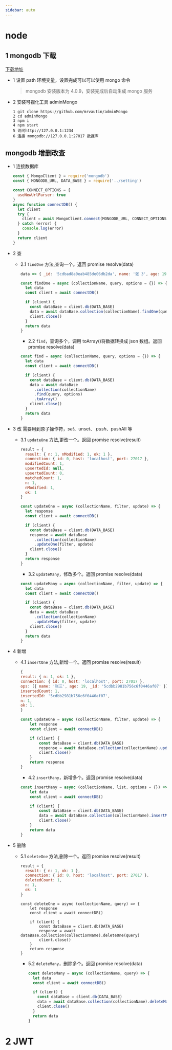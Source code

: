 ```yaml
---
sidebar: auto
---
```


# node

## 1 mongodb 下载

[下载地址](https://docs.mongodb.com/manual/installation/?_ga=2.102415241.921380577.1557825289-35976773.1557825287)

- 1 设置 path 环境变量，设置完成可以可以使用 mongo 命令

  > mongodb 安装版本为 4.0.9，安装完成后自动生成 mongo 服务

- 2 安装可视化工具 adminMongo

  ```
  1 git clone https://github.com/mrvautin/adminMongo
  2 cd adminMongo
  3 npm i
  4 npm start
  5 访问http://127.0.0.1:1234
  6 连接 mongodb://127.0.0.1:27017 数据库
  ```

## mongodb 增删改查

- 1 连接数据库

  ```js
  const { MongoClient } = require('mongodb')
  const { MONGODB_URL, DATA_BASE } = require('../setting')

  const CONNECT_OPTIONS = {
    useNewUrlParser: true
  }
  async function connectDB() {
    let client
    try {
      client = await MongoClient.connect(MONGODB_URL, CONNECT_OPTIONS)
    } catch (error) {
      console.log(error)
    }
    return client
  }
  ```

- 2 查

  - 2.1 `findOne` 方法,查询一个。返回 promise resolve(data)

    ```js
    data => { _id: '5cdbad8a0eab485de06db2da', name: '张 3', age: 19 }
    ```

    ```js
    const findOne = async (collectionName, query, options = {}) => {
      let data
      const client = await connectDB()

      if (client) {
        const dataBase = client.db(DATA_BASE)
        data = await dataBase.collection(collectionName).findOne(query, options)
        client.close()
      }
      return data
    }
    ```

    - 2.2 `find`，查询多个，调用 toArray()将数据转换成 json 数组。返回 promise resolve(data)

    ```js
    const find = async (collectionName, query, options = {}) => {
      let data
      const client = await connectDB()

      if (client) {
        const dataBase = client.db(DATA_BASE)
        data = await dataBase
          .collection(collectionName)
          .find(query, options)
          .toArray()
        client.close()
      }
      return data
    }
    ```

- 3 改 需要用到原子操作符，$set、$unset、 $push、$pushAll 等

  - 3.1 `updateOne` 方法,更改一个。返回 promise resolve(result)

    ```js
    result = {
      result: { n: 1, nModified: 1, ok: 1 },
      connection: { id: 0, host: 'localhost', port: 27017 },
      modifiedCount: 1,
      upsertedId: null,
      upsertedCount: 0,
      matchedCount: 1,
      n: 1,
      nModified: 1,
      ok: 1
    }
    ```

    ```js
    const updateOne = async (collectionName, filter, update) => {
      let response
      const client = await connectDB()

      if (client) {
        const dataBase = client.db(DATA_BASE)
        response = await dataBase
          .collection(collectionName)
          .updateOne(filter, update)
        client.close()
      }
      return response
    }
    ```

    - 3.2 `updateMany`，修改多个。返回 promise resolve(data)

    ```js
    const updateMany = async (collectionName, filter, update) => {
      let data
      const client = await connectDB()

      if (client) {
        const dataBase = client.db(DATA_BASE)
        data = await dataBase
          .collection(collectionName)
          .updateMany(filter, update)
        client.close()
      }
      return data
    }
    ```

- 4 新增

  - 4.1 `insertOne` 方法,新增一个。返回 promise resolve(result)

    ```js
    {
    result: { n: 1, ok: 1 },
    connection: { id: 0, host: 'localhost', port: 27017 },
    ops: [{ name: '张三', age: 19, _id: '5cdbb2981b756c6f0446af07' }],
    insertedCount: 1,
    insertedId: '5cdbb2981b756c6f0446af07',
    n: 1,
    ok: 1,
    }
    ```


    ```js
    const updateOne = async (collectionName, filter, update) => {
        let response
        const client = await connectDB()

        if (client) {
            const dataBase = client.db(DATA_BASE)
            response = await dataBase.collection(collectionName).updateOne(filter, update)
            client.close()
        }
        return response
    }
    ```


    - 4.2 `insertMany`，新增多个。返回 promise resolve(data)

    ```js
    const insertMany = async (collectionName, list, options = {}) => {
        let data
        const client = await connectDB()

        if (client) {
            const dataBase = client.db(DATA_BASE)
            data = await dataBase.collection(collectionName).insertMany(list, options)
            client.close()
        }
        return data
    }
    ```

- 5 删除

  - 5.1 `deleteOne` 方法,删除一个。返回 promise resolve(result)

    ```js
    result = {
      result: { n: 1, ok: 1 },
      connection: { id: 0, host: 'localhost', port: 27017 },
      deletedCount: 1,
      n: 1,
      ok: 1
    }
    ```

    ```
    const deleteOne = async (collectionName, query) => {
        let response
        const client = await connectDB()

        if (client) {
            const dataBase = client.db(DATA_BASE)
            response = await dataBase.collection(collectionName).deleteOne(query)
            client.close()
        }
        return response
    }
    ```

    - 5.2 `deleteMany`，删除多个。返回 promise resolve(data)

      ```js
      const deleteMany = async (collectionName, query) => {
        let data
        const client = await connectDB()

        if (client) {
          const dataBase = client.db(DATA_BASE)
          data = await dataBase.collection(collectionName).deleteMany(query)
          client.close()
        }
        return data
      }
      ```
# 2 JWT
##